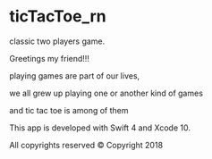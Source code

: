 # ticTacToe_rn
classic two players game.

Greetings my friend!!!

playing games are part of our lives,

we all grew up playing one or another kind of games

and tic tac toe is among of them


This app is developed with Swift 4 and Xcode 10.

All copyrights reserved © Copyright 2018

